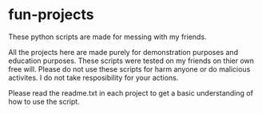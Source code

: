 # fun-projects
These python scripts are made for messing with my friends.

All the projects here are made purely for demonstration purposes and education purposes.
These scripts were tested on my friends on thier own free will.
Please do not use these scripts for harm anyone or do malicious activites. I do not take resposibility for your actions.

Please read the readme.txt in each project to get a basic understanding of how to use the script.
